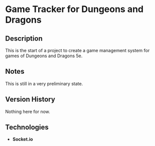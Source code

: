 # Game Tracker for Dungeons and Dragons

## Description
This is the start of a project to create a game management system for games of Dungeons and Dragons 5e.

## Notes
This is still in a very preliminary state.

## Version History
Nothing here for now.

## Technologies
- **Socket.io**


